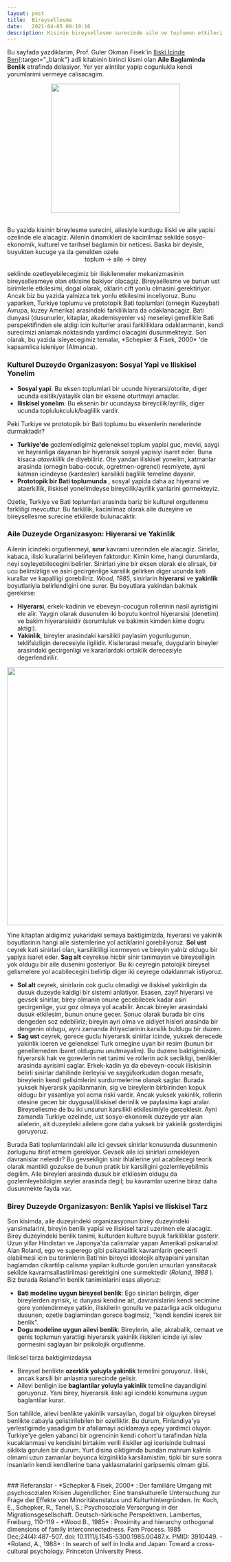 ```yaml
---
layout: post
title:  Bireysellesme
date:   2021-04-05 09:19:16
description: Kisinin bireysellesme surecinde aile ve toplumun etkileri
---
```


Bu sayfada yazdiklarim, Prof. Guler Okman Fisek'in [Iliski Icinde Ben](https://bilgiyay.com/kitap/iliski-icinde-ben/){:target="\_blank"} adli kitabinin birinci kismi olan **Aile Baglaminda Benlik** etrafinda dolasiyor. Yer yer alintilar yapip cogunlukla kendi yorumlarimi vermeye calisacagim. 

<p align="center">
  <img class="img-fluid rounded z-depth-1" src="{{ site.baseurl }}/assets/img/ilisski-icinde-ben.png" style="width:300px;" />
</p>


<br/>
Bu yazida kisinin bireylesme surecini, ailesiyle kurdugu iliski ve aile yapisi ozelinde ele alacagiz. Ailenin dinamikleri de kacinilmaz sekilde sosyo-ekonomik, kulturel ve tarihsel baglamin bir neticesi. Baska bir deyisle, buyukten kucuge ya da genelden ozele 
<br/>
<div align="center">toplum &rarr; aile &rarr; birey</div>
<br/>
seklinde ozetleyebilecegimiz bir iliskilenmeler mekanizmasinin bireysellesmeye olan etkisine bakiyor olacagiz. Bireysellesme ve bunun ust birimlerle etkilesimi, dogal olarak, oklarin cift yonlu olmasini gerektiriyor. Ancak biz bu yazida yalnizca tek yonlu etkilesimi inceliyoruz. Bunu yaparken, Turkiye toplumu ve prototopik Bati toplumlari (ornegin Kuzeybati Avrupa, kuzey Amerika) arasindaki farkliliklara da odaklanacagiz. Bati dunyasi (dusunurler, kitaplar, akademisyenler vs) meseleyi genellikle Bati perspektifinden ele aldigi icin kulturler arasi farkliliklara odaklanmanin, kendi surecimizi anlamak noktasinda yardimci olacagini dusunmekteyiz. Son olarak, bu yazida isleyecegimiz temalar, *Schepker & Fisek, 2000* 'de kapsamlica isleniyor (Almanca).

### Kulturel Duzeyde Organizasyon: Sosyal Yapi ve Iliskisel Yonelim
- **Sosyal yapi**: Bu eksen toplumlari bir ucunde hiyerarsi/otorite, diger ucunda esitlik/yataylik olan bir eksene oturtmayi amaclar.
- **Iliskisel yonelim**: Bu eksenin bir ucundaysa bireycilik/ayrilik, diger ucunda toplulukculuk/baglilik vardir.

Peki Turkiye ve prototopik bir Bati toplumu bu eksenlerin nerelerinde durmaktadir?
- **Turkiye'de** gozlemledigimiz geleneksel toplum yapisi guc, mevki, saygi ve hayranliga dayanan bir hiyerarsik sosyal yapisiyi isaret eder. Buna kisaca *ataerkillik* de diyebiliriz. Ote yandan iliskisel yonelim, katmanlar arasinda (ornegin baba-cocuk, ogretmen-ogrenci) resmiyete, ayni katman icindeyse (kardesler) karsilikli baglilik temeline dayanir.
- **Prototopik bir Bati toplumunda** , sosyal yapida daha az hiyerarsi ve ataerkillik, iliskisel yonelimdeyse bireycilik/ayrilik yanlarini gormekteyiz.

Ozetle, Turkiye ve Bati toplumlari arasinda bariz bir kulturel orgutlenme farkliligi mevcuttur. Bu farklilik, kacinilmaz olarak aile duzeyine ve bireysellesme surecine etkilerde bulunacaktir. 

### Aile Duzeyde Organizasyon: Hiyerarsi ve Yakinlik
Ailenin icindeki orgutlenmeyi, **sınır** kavrami uzerinden ele alacagiz. Sinirlar, kabaca, iliski kurallarini belirleyen faktordur: Kimin kime, hangi durumlarda, neyi soyleyebilecegini belirler. Sinirlari yine bir eksen olarak ele alirsak, bir ucu belirsizlige ve asiri gecirgenlige karsilik gelirken diger ucunda kati kurallar ve kapaliligi gorebiliriz. *Wood, 1985*, sinirlarin **hiyerarsi** ve **yakinlik** boyutlariyla belirlendigini one surer. Bu boyutlara yakindan bakmak gerekirse:
- **Hiyerarsi**, erkek-kadinin ve ebeveyn-cocugun rollerinin nasil ayristigini ele alir. Yaygin olarak dusunulen iki boyutu kontrol hiyerarsisi (denetim) ve bakim hiyerarsisidir (sorumluluk ve bakimin kimden kime dogru aktigi). 
- **Yakinlik**, bireyler arasindaki karsilikli paylasim yogunlugunun, teklifsizligin derecesiyle ilgilidir. Kisilerarasi mesafe, duygularin bireyler arasindaki gecirgenligi ve kararlardaki ortaklik derecesiyle degerlendirilir.

<p align="center">
  <img border=0px class="img-fluid rounded z-depth-1" src="{{ site.baseurl }}/assets/img/hiyerarsi-yakinlik.png" style="width:600px;" />
</p>

Yine kitaptan aldigimiz yukaridaki semaya baktigimizda, hiyerarsi ve yakinlik boyutlarinin hangi aile sistemlerine yol actiklarini gorebiliyoruz. **Sol ust** ceyrek kati sinirlari olan, karsilikliligi icermeyen ve bireyin yalniz oldugu bir yapiya isaret eder. **Sag alt** ceyrekse hicbir sinir tanimayan ve bireyselligin yok oldugu bir aile dusenini gosteriyor. Bu iki ceyregin patolojik bireysel gelismelere yol acabilecegini belirtip diger iki ceyrege odaklanmak istiyoruz.

- **Sol alt** ceyrek, sinirlarin cok guclu olmadigi ve iliskisel yakinligin da dusuk duzeyde kaldigi bir sistemi anlatiyor. Esasen, zayif hiyerarsi ve gevsek sinirlar, birey olmanin onune gecebilecek kadar asiri gecirgenlige, yuz goz olmaya yol acabilir. Ancak bireyler arasindaki dusuk etkilesim, bunun onune gecer. Sonuc olarak burada bir cins dengeden soz edebiliriz; bireyin ayri olma ve aidiyet hisleri arasinda bir dengenin oldugu, ayni zamanda ihtiyaclarinin karsilik buldugu bir duzen. 
- **Sag ust** ceyrek, gorece guclu hiyerarsik sinirlar icinde, yuksek derecede yakinlik iceren ve geleneksel Turk ornegine uyan bir resim (bunun bir genellemeden ibaret oldugunu unutmayalim). Bu duzene baktigimizda, hiyerarsik hak ve gorevlerin net tanimi ve rollerin acik secikligi, benlikler arasinda ayrisimi saglar. Erkek-kadin ya da ebeveyn-cocuk iliskisinin belirli sinirlar dahilinde ilerleyisi ve saygi/korkudan dogan mesafe, bireylerin kendi gelisimlerini surdurmelerine olanak saglar. Burada yuksek hiyerarsik yapilanmanin, sig ve bireylerin birbirinden kopuk oldugu bir yasantiya yol acma riski vardir. Ancak yuksek yakinlik, rollerin otesine gecen bir duygusal/iliskisel derinlik ve paylasima kapi aralar. Bireysellesme de bu iki unsurun karsilikli etkilesimiyle gerceklesir. Ayni zamanda Turkiye ozelinde, ust sosyo-ekonomik duzeyde yer alan ailelerin, alt duzeydeki ailelere gore daha yuksek bir yakinlik gosterdigini goruyoruz. 

Burada Bati toplumlarindaki aile ici gevsek sinirlar konusunda dusunmenin zorlugunu itiraf etmem gerekiyor. Gevsek aile ici sinirlari ornekleyen davranislar nelerdir? Bu gevsekligin sinir ihlallerine yol acabilecegi teorik olarak mantikli gozukse de bunun pratik bir karsiligini gozlemleyebilmis degilim. Aile bireyleri arasinda dusuk bir etkilesim oldugu da gozlemleyebildigim seyler arasinda degil; bu kavramlar uzerine biraz daha dusunmekte fayda var.

### Birey Duzeyde Organizasyon: Benlik Yapisi ve Iliskisel Tarz
Son kisimda, aile duzeyindeki organizasyonun birey duzeyindeki yansimalarini, bireyin benlik yapisi ve iliskisel tarzi uzerinen ele alacagiz. Birey duzeyindeki benlik tanimi, kulturden kulture buyuk farkliliklar gosterir. Uzun yillar Hindistan ve Japonya'da calismalar yapan Amerikali psikanalist Alan Roland, ego ve superego gibi psikanalitik kavramlarin geceerli olabilmesi icin bu terimlerin Bati'nin bireyci ideolojik altyapisini yansitan baglamdan cikartilip calisma yapilan kulturde gorulen unsurlari yansitacak sekilde kavramsallastirilmasi gerektigini one surmektedir (*Roland, 1988* ). Biz burada Roland'in benlik taniminlarini esas aliyoruz:
- **Bati modeline uygun bireysel benlik**: Ego sinirlari belirgin, diger bireylerden ayrisik, ic dunyasi kendine ait, davranislarini kendi secimine gore yonlendirmeye yatkin, iliskilerin gonullu ve pazarliga acik oldugunu dusunen; ozetle baglamindan gorece bagimsiz, "kendi kendini icerek bir benlik".
- **Dogu modeline uygun ailevi benlik**: Bireylerin, aile, akrabalik, cemaat ve genis toplumun yarattigi hiyerarsik yakinlik iliskileri icinde iyi islev gormesini saglayan bir psikolojik orgutlenme. 

Iliskisel tarza baktigimizdaysa
- Bireysel benlikte **ozerklik yoluyla yakinlik** temelini goruyoruz. Iliski, ancak karsili bir anlasma surecinde gelisir.
- Ailevi benligin ise **baglantilar yoluyla yakinlik** temeline dayandigini goruyoruz. Yani birey, hiyerarsik iliski agi icindeki konumuna uygun baglantilar kurar.

Son tahlilde, ailevi benlikte yakinlik varsayilan, dogal bir olguyken bireysel benlikte cabayla gelistirilebilen bir ozelliktir. Bu durum, Finlandiya'ya yerlestigimde yasadigim bir afallamayi aciklamaya epey yardimci oluyor. Turkiye'ye gelen yabanci bir ogrencinin kendi cohort'u tarafindan hizla kucaklanmasi ve kendisini birtakim verili iliskiler agi icerisinde bulmasi siklikla gorulen bir durum. Yurt disina ciktigimda bundan mahrum kalmis olmami uzun zamanlar boyunca kizginlikla karsilamistim; tipki bir sure sonra insanlarin kendi kendilerine bana yaklasmalarini garipsemis olmam gibi. 

<br/>
### Referanslar
- *Schepker & Fisek, 2000* : Der familiäre Umgang mit psychosozialen Krisen Jugendlicher: Eine transkulturelle Untersuchung zur Frage der Effekte von Minoritätenstatus und Kulturhintergründen. In: Koch, E., Schepker, R., Taneli, S.: Psychosoziale Versorgung in der Migrationsgesellschaft. Deutsch-türkische Perspektiven. Lambertus, Freiburg, 110-119
- *Wood B., 1985* : Proximity and hierarchy orthogonal dimensions of family interconnectedness. Fam Process. 1985 Dec;24(4):487-507. doi: 10.1111/j.1545-5300.1985.00487.x. PMID: 3910449.
- *Roland, A., 1988* : In search of self in India and Japan: Toward a cross-cultural psychology. Princeton University Press.

















